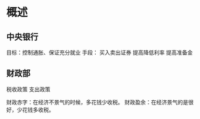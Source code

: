 # 概述
## 中央银行
目标：控制通胀、保证充分就业
手段：
    买入卖出证券
    提高降低利率
    提高准备金

## 财政部
税收政策
支出政策

财政赤字：在经济不景气的时候，多花钱少收税。
财政盈余：在经济景气的是很好，少花钱多收税。
